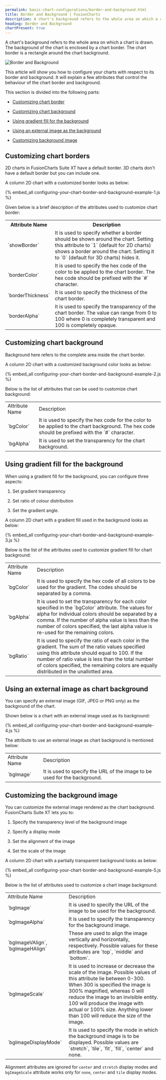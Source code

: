 ```yaml
---
permalink: basic-chart-configurations/border-and-background.html
title: Border and Background | FusionCharts
description: A chart's background refers to the whole area on which a chart is drawn. The background of the chart is enclosed by a chart border.
heading: Border and Background
chartPresent: true
---
```


A chart's background refers to the whole area on which a chart is drawn. The background of the chart is enclosed by a chart border. The chart border is a rectangle around the chart background.

![Border and Background](/assets/images/border-and-background.png)

This article will show you how to configure your charts with respect to its border and background. It will explain a few attributes that control the behaviour of the chart border and background.

This section is divided into the following parts:

* <a href="/basic-chart-configurations/border-and-background.html#customizing-chart-borders">Customizing chart border</a>

* <a href="/basic-chart-configurations/border-and-background.html#customizing-chart-background">Customizing chart background</a>

* <a href="/basic-chart-configurations/border-and-background.html#using-gradient-fill-for-the-background">Using gradient fill for the background</a>

* <a href="/basic-chart-configurations/border-and-background.html#using-an-external-image-as-chart-background">Using an external image as the background</a>

* <a href="/basic-chart-configurations/border-and-background.html#customizing-the-background-image">Customizing background image</a>

## Customizing chart borders

2D charts in FusionCharts Suite XT have a default border. 3D charts don't have a default border but you can include one.

A column 2D chart with a customized border looks as below:

{% embed_all configuring-your-chart-border-and-background-example-1.js %}

Given below is a brief description of the attributes used to customize chart border:

<table>
  <tr>
    <th>Attribute Name</th>
    <th>Description</th>
  </tr>
  <tr>
    <td>`showBorder`</td>
    <td>It is used to specify whether a border should be shown around the chart. Setting this attribute to `1` (default for 2D charts) shows a border around the chart. Setting it to `0` (default for 3D charts) hides it.</td>
  </tr>
  <tr>
    <td>`borderColor`</td>
    <td>It is used to specify the hex code of the color to be applied to the chart border. The hex code should be prefixed with the `#` character.</td>
  </tr>
  <tr>
    <td>`borderThickness`</td>
    <td>It is used to specify the thickness of the chart border.</td>
  </tr>
  <tr>
    <td>`borderAlpha`</td>
    <td>It is used to specify the transparency of the chart border. The value can range from 0 to 100 where 0 is completely transparent and 100 is completely opaque.</td>
  </tr>
</table>


## Customizing chart background

Background here refers to the complete area inside the chart border.

A column 2D chart with a customized background color looks as below:

{% embed_all configuring-your-chart-border-and-background-example-2.js %}

Below is the list of attributes that can be used to customize chart background:

<table>
  <tr>
    <td>Attribute Name</td>
    <td>Description</td>
  </tr>
  <tr>
    <td>`bgColor`</td>
    <td>It is used to specify the hex code for the color to be applied to the chart background. The hex code should be prefixed with the `#` character.</td>
  </tr>
  <tr>
    <td>`bgAlpha`</td>
    <td>It is used to set the transparency for the chart background.</td>
  </tr>
</table>






## Using gradient fill for the background

When using a gradient fill for the background, you can configure three aspects:

1. Set gradient transparency

2. Set ratio of colour distribution

3. Set the gradient angle.

A column 2D chart with a gradient fill used in the background looks as below:

{% embed_all configuring-your-chart-border-and-background-example-3.js %}

Below is the list of the attributes used to customize gradient fill for chart background:

<table>
  <tr>
    <td>Attribute Name</td>
    <td>Description</td>
  </tr>
  <tr>
    <td>`bgColor`</td>
    <td>It is used to specify the hex code of all colors to be used for the gradient. The codes should be separated by a comma.</td>
  </tr>
  <tr>
    <td>`bgAlpha`</td>
    <td>It is used to set the transparency for each color specified in the `bgColor` attribute. The values for alpha for individual colors should be separated by a comma. If the number of alpha value is less than the number of colors specified, the last alpha value is re-used for the remaining colors.</td>
  </tr>
  <tr>
    <td>`bgRatio`</td>
    <td>It is used to specify the ratio of each color in the gradient. The sum of the ratio values specified using this attribute should equal to 100. If the number of ratio value is less than the total number of colors specified, the remaining colors are equally distributed in the unallotted area.</td>
  </tr>
</table>






## Using an external image as chart background

You can specify an external image (GIF, JPEG or PNG only) as the background of the chart.

Shown below is a chart with an external image used as its background:

{% embed_all configuring-your-chart-border-and-background-example-4.js %}

The attribute to use an external image as chart background is mentioned below:

<table>
  <tr>
    <td>Attribute Name</td>
    <td>Description</td>
  </tr>
  <tr>
    <td>`bgImage`</td>
    <td>It is used to specify the URL of the image to be used for the background. </td>
  </tr>
</table>






## Customizing the background image

You can customize the external image rendered as the chart background. FusionCharts Suite XT lets you to:

1. Specify the transparency level of the background image

2. Specify a display mode

3. Set the alignment of the image

4. Set the scale of the image

A column 2D chart with a partially transparent background looks as below:

{% embed_all configuring-your-chart-border-and-background-example-5.js %}

Below is the list of attributes used to customize a chart image background:

<table>
  <tr>
    <td>Attribute Name</td>
    <td>Description</td>
  </tr>
  <tr>
    <td>`bgImage`</td>
    <td>It is used to specify the URL of the image to be used for the background. </td>
  </tr>
  <tr>
    <td>`bgImageAlpha`</td>
    <td>It is used to specify the transparency for the background image.</td>
  </tr>
  <tr>
    <td>`bgImageVAlign`, `bgImageHAlign`</td>
    <td>These are used to align the image vertically and horizontally, respectively. Possible values for these attributes are `top`, `middle` and `bottom`.</td>
  </tr>
  <tr>
    <td>`bgImageScale`</td>
    <td>It is used to increase or decrease the scale of the image. Possible values of this attribute lie between 0-300. When 300 is specified the image is 300% magnified, whereas 0 will reduce the image to an invisible entity. 100 will produce the image with actual or 100% size. Anything lower than 100 will reduce the size of the image.</td>
  </tr>
  <tr>
    <td>`bgImageDisplayMode`</td>
    <td>It is used to specify the mode in which the background image is to be displayed. Possible values are `stretch`, `tile`, `fit`, `fill`, `center` and none.</td>
  </tr>
</table>


Alignment attributes are ignored for `center` and `stretch` display modes and `bgImageScale` attribute works only for `none`, `center` and `tile` display modes.





